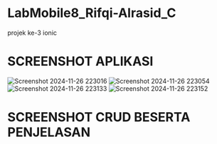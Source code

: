# LabMobile8_Rifqi-Alrasid_C
projek ke-3 ionic


# SCREENSHOT APLIKASI
![Screenshot 2024-11-26 223016](https://github.com/user-attachments/assets/7b9476d3-34d2-4932-a741-1e287804638c)
![Screenshot 2024-11-26 223054](https://github.com/user-attachments/assets/a0e79172-09cd-45e2-bc64-51ebca0499f0)
![Screenshot 2024-11-26 223133](https://github.com/user-attachments/assets/2b890439-2bf5-4160-b4cf-ce17e6fd0b88)
![Screenshot 2024-11-26 223152](https://github.com/user-attachments/assets/cba62895-446e-4b52-810b-28bb6ac9639c)

# SCREENSHOT CRUD BESERTA PENJELASAN
